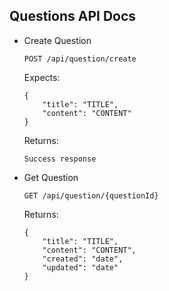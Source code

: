 Questions API Docs
----------------

- Create Question
    ```
    POST /api/question/create
    ```
    Expects:
    ```
    {
        "title": "TITLE",
		"content": "CONTENT"
    }
    ```

	Returns:
	```
	Success response
	```

- Get Question
    ```
    GET /api/question/{questionId}
    ```

	Returns:
	```
	{
		"title": "TITLE",
		"content": "CONTENT",
		"created": "date",
		"updated": "date"
	}
	```

